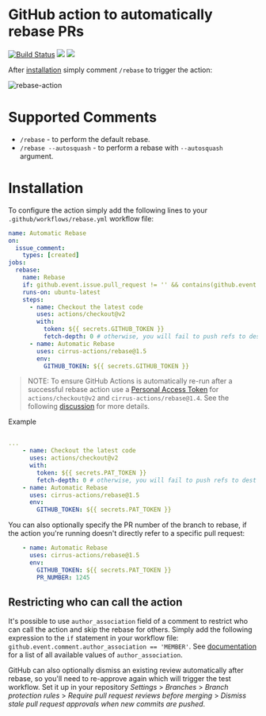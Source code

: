 # GitHub action to automatically rebase PRs

[![Build Status](https://api.cirrus-ci.com/github/cirrus-actions/rebase.svg)](https://cirrus-ci.com/github/cirrus-actions/rebase) [![](https://images.microbadger.com/badges/version/cirrusactions/rebase.svg)](https://microbadger.com/images/cirrusactions/rebase) [![](https://images.microbadger.com/badges/image/cirrusactions/rebase.svg)](https://microbadger.com/images/cirrusactions/rebase)

After [installation](#installation) simply comment `/rebase` to trigger the action:

![rebase-action](https://user-images.githubusercontent.com/989066/51547853-14a57b00-1e35-11e9-841d-33114f0f0bd5.gif)

# Supported Comments

* `/rebase` - to perform the default rebase.
* `/rebase --autosquash` - to perform a rebase with `--autosquash` argument.

# Installation

To configure the action simply add the following lines to your `.github/workflows/rebase.yml` workflow file:

```yaml
name: Automatic Rebase
on:
  issue_comment:
    types: [created]
jobs:
  rebase:
    name: Rebase
    if: github.event.issue.pull_request != '' && contains(github.event.comment.body, '/rebase')
    runs-on: ubuntu-latest
    steps:
      - name: Checkout the latest code
        uses: actions/checkout@v2
        with:
          token: ${{ secrets.GITHUB_TOKEN }}
          fetch-depth: 0 # otherwise, you will fail to push refs to dest repo
      - name: Automatic Rebase
        uses: cirrus-actions/rebase@1.5
        env:
          GITHUB_TOKEN: ${{ secrets.GITHUB_TOKEN }}
```

> NOTE: To ensure GitHub Actions is automatically re-run after a successful rebase action use a [Personal Access Token](https://docs.github.com/en/free-pro-team@latest/github/authenticating-to-github/creating-a-personal-access-token) for `actions/checkout@v2` and `cirrus-actions/rebase@1.4`. See the following [discussion](https://github.community/t/triggering-a-new-workflow-from-another-workflow/16250/37) for more details.

Example

```yaml

... 
    - name: Checkout the latest code
      uses: actions/checkout@v2
      with:
        token: ${{ secrets.PAT_TOKEN }}
        fetch-depth: 0 # otherwise, you will fail to push refs to dest repo
    - name: Automatic Rebase
      uses: cirrus-actions/rebase@1.5
      env:
        GITHUB_TOKEN: ${{ secrets.PAT_TOKEN }}
```

You can also optionally specify the PR number of the branch to rebase,
if the action you're running doesn't directly refer to a specific
pull request:

```yaml
    - name: Automatic Rebase
      uses: cirrus-actions/rebase@1.5
      env:
        GITHUB_TOKEN: ${{ secrets.PAT_TOKEN }}
        PR_NUMBER: 1245
```


## Restricting who can call the action

It's possible to use `author_association` field of a comment to restrict who can call the action and skip the rebase for others. Simply add the following expression to the `if` statement in your workflow file: `github.event.comment.author_association == 'MEMBER'`. See [documentation](https://developer.github.com/v4/enum/commentauthorassociation/) for a list of all available values of `author_association`.

GitHub can also optionally dismiss an existing review automatically after rebase, so you'll need to re-approve again which will trigger the test workflow.
Set it up in your repository *Settings* > *Branches* > *Branch protection rules* > *Require pull request reviews before merging* > *Dismiss stale pull request approvals when new commits are pushed*.
